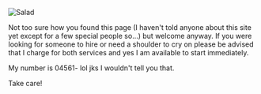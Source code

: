 [//]: # (Hello there!)
[//]: # (1.4.2019)

![Salad](https://www.dropbox.com/s/n20dip4ygr5a8fj/fancy_me.jpg?dl=1)

Not too sure how you found this page (I haven't told anyone about this site yet except for a few special people so...) but welcome anyway.  If you were looking for someone to hire or need a shoulder to cry on please be advised that I charge for both services and yes I am available to start immediately.  

My number is 04561- lol jks I wouldn't tell you that.

Take care!